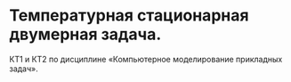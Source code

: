 # Температурная стационарная двумерная задача.

КТ1 и КТ2 по дисциплине «Компьютерное моделирование прикладных задач».
